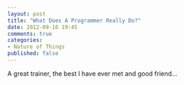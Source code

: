 ```yaml
---
layout: post
title: "What Does A Programmer Really Do?"
date: 2012-09-16 19:45
comments: true
categories: 
- Nature of Things
published: false
---
```


A great trainer, the best I have ever met and good friend...

